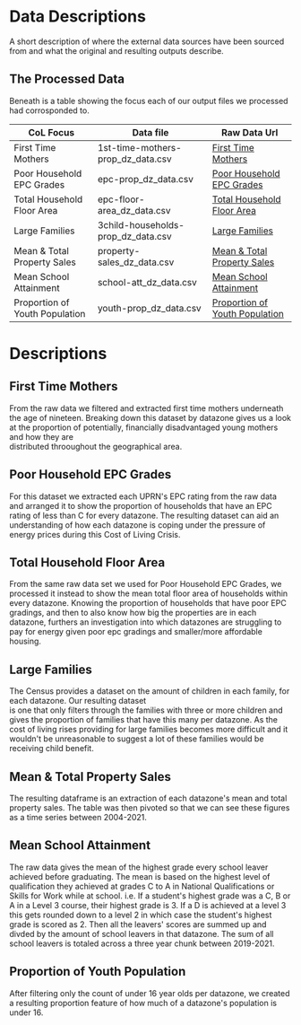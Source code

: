 # Data Descriptions

A short description of where the external data sources have been sourced from and what the
original and resulting outputs describe.

## The Processed Data

Beneath is a table showing the focus each of our output files we processed
had corrosponded to.

| CoL Focus                      | Data file                          | Raw Data Url                        |            
|--------------------------------|------------------------------------|-------------------------------------|                                                                      
| First Time Mothers             | 1st-time-mothers-prop_dz_data.csv  | [First Time Mothers][1]             |                                                                      
| Poor Household EPC Grades      | epc-prop_dz_data.csv               | [Poor Household EPC Grades][2]      |                                                           
| Total Household Floor Area     | epc-floor-area_dz_data.csv         | [Total Household Floor Area][2]     |                                    
| Large Families                 | 3child-households-prop_dz_data.csv | [Large Families][3]                 |                                                  
| Mean & Total Property Sales    | property-sales_dz_data.csv         | [Mean & Total Property Sales][4]    |
| Mean School Attainment         | school-att_dz_data.csv             | [Mean School Attainment][5]         |
| Proportion of Youth Population | youth-prop_dz_data.csv             | [Proportion of Youth Population][6] |



[1]: https://statistics.gov.scot/resource?uri=http%3A%2F%2Fstatistics.gov.scot%2Fdata%2Fage-at-first-birth
[2]: https://statistics.gov.scot/data/domestic-energy-performance-certificates
[3]: https://www.scotlandscensus.gov.uk/documents/2011-census-table-data-sns-data-zone-2011/
[4]: https://statistics.gov.scot/resource?uri=http%3A%2F%2Fstatistics.gov.scot%2Fdata%2Fresidential-properties-sales-and-price
[5]: https://statistics.gov.scot/resource?uri=http%3A%2F%2Fstatistics.gov.scot%2Fdata%2Feducational-attainment-of-school-leavers
[6]: https://statistics.gov.scot/resource?uri=http%3A%2F%2Fstatistics.gov.scot%2Fdata%2Fpopulation-estimates-young-and-old

# Descriptions

## First Time Mothers

From the raw data we filtered and extracted first time mothers underneath the age of nineteen. Breaking down this dataset
by datazone gives us a look at the proportion of potentially, financially disadvantaged young mothers and how they are                                                                               
distributed throoughout the geographical area.

## Poor Household EPC Grades

For this dataset we extracted each UPRN's EPC rating from the raw data and arranged it to show the proportion
of households that have an EPC rating of less than C for every datazone. The resulting dataset can aid an
understanding of how each datazone is coping under the pressure of energy prices during this Cost of Living Crisis.

## Total Household Floor Area

From the same raw data set we used for Poor Household EPC Grades, we processed it instead to show the mean
total floor area of households within every datazone. Knowing the proportion of households that have poor
EPC gradings, and then to also know how big the properties are in each datazone, furthers an investigation
into which datazones are struggling to pay for energy given poor epc gradings and smaller/more affordable
housing.

## Large Families

The Census provides a dataset on the amount of children in each family, for each datazone. Our resulting dataset                                                                                     
is one that only filters through the families with three or more children and gives the proportion of families that
have this many per datazone. As the cost of living rises providing for large families becomes more difficult and it
wouldn't be unreasonable to suggest a lot of these families would be receiving child benefit.

## Mean & Total Property Sales

The resulting dataframe is an extraction of each datazone's mean and total property sales. The table was then
pivoted so that we can see these figures as a time series between 2004-2021.

## Mean School Attainment

The raw data gives the mean of the highest grade every school leaver achieved before graduating. The mean is based on the highest level
of qualification they achieved at grades C to A in National Qualifications or Skills for Work while at school. i.e. If a student's highest
grade was a C, B or A in a Level 3 course, their highest grade is 3. If a D is achieved at a level 3 this gets rounded down to a level 2
in which case the student's highest grade is scored as 2. Then all the leavers' scores are summed up and divded by the amount of
school leavers in that datazone. The sum of all school leavers is totaled across a three year chunk between 2019-2021.

## Proportion of Youth Population

After filtering only the count of under 16 year olds per datazone, we created a resulting proportion feature of how much of
a datazone's population is under 16.
